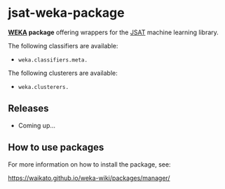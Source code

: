 jsat-weka-package
=================

**[WEKA](http://www.cs.waikato.ac.nz/ml/weka/) package** offering wrappers for the
[JSAT](https://github.com/EdwardRaff/JSAT) machine learning library.

The following classifiers are available:
* `weka.classifiers.meta.`

The following clusterers are available:
* `weka.clusterers.`


Releases
--------

* Coming up...


How to use packages
-------------------

For more information on how to install the package, see:

https://waikato.github.io/weka-wiki/packages/manager/

